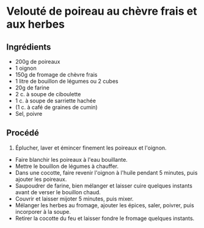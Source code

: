 # Velouté de poireau au chèvre frais et aux herbes

## Ingrédients

* 200g de poireaux
* 1 oignon
* 150g de fromage de chèvre frais
* 1 litre de bouillon de légumes ou 2 cubes
* 20g de farine
* 2 c. à soupe de ciboulette
* 1 c. à soupe de sarriette hachée
* (1 c. à café de graines de cumin)
* Sel, poivre

## Procédé

1. Éplucher, laver et émincer finement les poireaux et l'oignon.
- Faire blanchir les poireaux à l'eau bouillante.
- Mettre le bouillon de légumes à chauffer.
- Dans une cocotte, faire revenir l'oignon à l'huile pendant 5 minutes, puis ajouter les poireaux.
- Saupoudrer de farine, bien mélanger et laisser cuire quelques instants avant de verser le bouillon chaud.
- Couvrir et laisser mijoter 5 minutes, puis mixer.
- Mélanger les herbes au fromage, ajouter les épices, saler, poivrer, puis incorporer à la soupe.
- Retirer la cocotte du feu et laisser fondre le fromage quelques instants.
